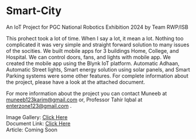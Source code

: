 # Smart-City
An IoT Project for PGC National Robotics Exhibition 2024 by Team RWP/ISB

This prohect took a lot of time. When I say a lot, it mean a lot. Nothing too complicated it was very simple and straight forward solution to many issues of the socities. We built mobile apps for 3 buildings Home, College, and Hospital. We can control doors, fans, and lights with mobile app. We created the mobile app using the Blynk IoT platform. Automatic Adhaan, Automatic Street lights, Smart energy solution using solar panels, and Smart Parking systems were some other features. For complete information about the project, please have a look at the attached document.



For more information about the project you can contact Muneeb at muneeb123karim@gmail.com or, Professor Tahir Iqbal at enterzone123@gmail.com . <br>


Image Gallery: <a href="https://mega.nz/folder/9NQFnLRA#2EGFezg7hKZYjzW8xVjetA">Click Here</a> <br>
Document Link: <a href="https://mega.nz/file/IcJSEL4R#1Tb_M5Lb2_2OiiCKLsgD73hzUh3nds7thdDqicmgc0U">Click Here</a> <br>
Article: Coming Soon
